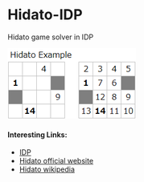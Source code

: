 # Hidato-IDP
Hidato game solver in IDP

![alt text](https://github.com/Fluxmux/Hidato-IDP/blob/master/images/hidato.png "Hidato puzzle example")



#### Interesting Links:
* [IDP](https://dtai.cs.kuleuven.be/software/idp/)
* [Hidato official website](http://www.hidato.com/)
* [Hidato wikipedia](https://en.wikipedia.org/wiki/Hidato)
